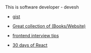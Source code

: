 
This is software developer - devesh

- [gist](https://gist.github.com/deveshksrivastava)
- [Great collection of (Books/Website)](https://github.com/aluismoya/EbookFoundation-free-programming-books/blob/master/free-programming-books.md#reactjs)
- [frontend interview tips](https://scrimba.com/learn/frontendinterview)

- [30 days of React](https://github.com/deveshksrivastava/30-Days-Of-React)

